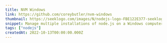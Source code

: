 ```yaml
---
title: NVM Windows
link: https://github.com/coreybutler/nvm-windows
thumbnail: https://seeklogo.com/images/N/nodejs-logo-FBE122E377-seeklogo.com.png
snippet: Manage multiple installations of node.js on a Windows computer.
tags: ["nodejs"]
createdAt: 2022-10-13T00:00:00.000Z
---
```

